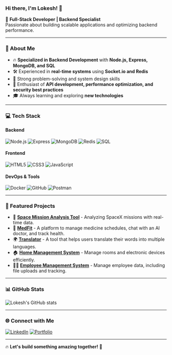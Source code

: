 ### Hi there, I'm Lokesh! 👋

🚀 **Full-Stack Developer | Backend Specialist**  
Passionate about building scalable applications and optimizing backend performance.

---

### 🚀 About Me
- 🔥 **Specialized in Backend Development** with **Node.js, Express, MongoDB, and SQL**
- 🛠️ Experienced in **real-time systems** using **Socket.io and Redis**
- 🎯 Strong problem-solving and system design skills
- 📡 Enthusiast of **API development, performance optimization, and security best practices**
- 🎓 Always learning and exploring **new technologies**

---

### 💻 Tech Stack
#### **Backend**
![Node.js](https://img.shields.io/badge/Node.js-339933?style=for-the-badge&logo=nodedotjs&logoColor=white)
![Express](https://img.shields.io/badge/Express.js-000000?style=for-the-badge&logo=express&logoColor=white)
![MongoDB](https://img.shields.io/badge/MongoDB-47A248?style=for-the-badge&logo=mongodb&logoColor=white)
![Redis](https://img.shields.io/badge/Redis-DC382D?style=for-the-badge&logo=redis&logoColor=white)
![SQL](https://img.shields.io/badge/SQL-4479A1?style=for-the-badge&logo=amazon-rds&logoColor=white)

#### **Frontend**
![HTML5](https://img.shields.io/badge/HTML5-E34F26?style=for-the-badge&logo=html5&logoColor=white)
![CSS3](https://img.shields.io/badge/CSS3-1572B6?style=for-the-badge&logo=css3&logoColor=white)
![JavaScript](https://img.shields.io/badge/JavaScript-F7DF1E?style=for-the-badge&logo=javascript&logoColor=black)

#### **DevOps & Tools**
![Docker](https://img.shields.io/badge/Docker-2496ED?style=for-the-badge&logo=docker&logoColor=white)
![GitHub](https://img.shields.io/badge/GitHub-181717?style=for-the-badge&logo=github&logoColor=white)
![Postman](https://img.shields.io/badge/Postman-FF6C37?style=for-the-badge&logo=postman&logoColor=white)

---

### 📌 Featured Projects
- 🚀 **[Space Mission Analysis Tool](#)** - Analyzing SpaceX missions with real-time data.
- 🏥 **[MedFit](#)** - A platform to manage medicine schedules, chat with an AI doctor, and track health.
- 🌍 **[Translator](#)** - A tool that helps users translate their words into multiple languages.
- 🏠 **[Home Management System](#)** - Manage rooms and electronic devices efficiently.
- 👨‍💼 **[Employee Management System](#)** - Manage employee data, including file uploads and tracking.

---

### 📊 GitHub Stats
![Lokesh's GitHub stats](https://github-readme-stats.vercel.app/api?username=your-username&show_icons=true&theme=radical)

---

### 🌐 Connect with Me
[![LinkedIn](https://img.shields.io/badge/LinkedIn-0A66C2?style=for-the-badge&logo=linkedin&logoColor=white)](https://www.linkedin.com/in/lokesh-sharma-2a80b52b7/)
[![Portfolio](https://img.shields.io/badge/Portfolio-000000?style=for-the-badge&logo=google-chrome&logoColor=white)](dev-Lokesh-dev.github.io)

---

🔥 **Let's build something amazing together!** 🚀
